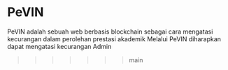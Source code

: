 # PeVIN
PeVIN adalah sebuah web berbasis blockchain sebagai cara mengatasi kecurangan dalam perolehan prestasi akademik
Melalui PeVIN diharapkan dapat mengatasi kecurangan Admin
>>>>>>> main
